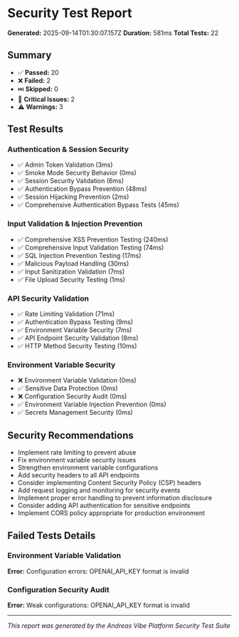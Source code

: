 # Security Test Report

**Generated:** 2025-09-14T01:30:07.157Z
**Duration:** 581ms
**Total Tests:** 22

## Summary

- ✅ **Passed:** 20
- ❌ **Failed:** 2
- ⏭️ **Skipped:** 0
- 🚨 **Critical Issues:** 2
- ⚠️ **Warnings:** 3

## Test Results

### Authentication & Session Security

- ✅ Admin Token Validation (3ms)
- ✅ Smoke Mode Security Behavior (0ms)
- ✅ Session Security Validation (6ms)
- ✅ Authentication Bypass Prevention (48ms)
- ✅ Session Hijacking Prevention (2ms)
- ✅ Comprehensive Authentication Bypass Tests (45ms)

### Input Validation & Injection Prevention

- ✅ Comprehensive XSS Prevention Testing (240ms)
- ✅ Comprehensive Input Validation Testing (74ms)
- ✅ SQL Injection Prevention Testing (17ms)
- ✅ Malicious Payload Handling (30ms)
- ✅ Input Sanitization Validation (7ms)
- ✅ File Upload Security Testing (1ms)

### API Security Validation

- ✅ Rate Limiting Validation (71ms)
- ✅ Authentication Bypass Testing (9ms)
- ✅ Environment Variable Security (7ms)
- ✅ API Endpoint Security Validation (8ms)
- ✅ HTTP Method Security Testing (10ms)

### Environment Variable Security

- ❌ Environment Variable Validation (0ms)
- ✅ Sensitive Data Protection (0ms)
- ❌ Configuration Security Audit (0ms)
- ✅ Environment Variable Injection Prevention (0ms)
- ✅ Secrets Management Security (0ms)

## Security Recommendations

- Implement rate limiting to prevent abuse
- Fix environment variable security issues
- Strengthen environment variable configurations
- Add security headers to all API endpoints
- Consider implementing Content Security Policy (CSP) headers
- Add request logging and monitoring for security events
- Implement proper error handling to prevent information disclosure
- Consider adding API authentication for sensitive endpoints
- Implement CORS policy appropriate for production environment

## Failed Tests Details

### Environment Variable Validation

**Error:** Configuration errors: OPENAI_API_KEY format is invalid

### Configuration Security Audit

**Error:** Weak configurations: OPENAI_API_KEY format is invalid

---

_This report was generated by the Andreas Vibe Platform Security Test Suite_
